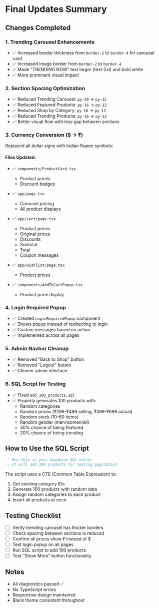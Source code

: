# Final Updates Summary

## Changes Completed

### 1. Trending Carousel Enhancements
- ✅ Increased border thickness from `border-2` to `border-4` for carousel card
- ✅ Increased image border from `border-2` to `border-4`
- ✅ Made "TRENDING NOW" text larger (text-2xl) and bold white
- ✅ More prominent visual impact

### 2. Section Spacing Optimization
- ✅ Reduced Trending Carousel: `py-20` → `py-12`
- ✅ Reduced Featured Products: `py-16` → `py-12`
- ✅ Reduced Shop by Category: `py-16` → `py-12`
- ✅ Reduced Trending Products: `py-16` → `py-12`
- ✅ Better visual flow with less gap between sections

### 3. Currency Conversion ($ → ₹)
Replaced all dollar signs with Indian Rupee symbols:

#### Files Updated:
- ✅ `components/ProductCard.tsx`
  - Product prices
  - Discount badges
  
- ✅ `app/page.tsx`
  - Carousel pricing
  - All product displays
  
- ✅ `app/cart/page.tsx`
  - Product prices
  - Original prices
  - Discounts
  - Subtotal
  - Total
  - Coupon messages
  
- ✅ `app/wishlist/page.tsx`
  - Product prices
  
- ✅ `components/AddToCartPopup.tsx`
  - Product price display

### 4. Login Required Popup
- ✅ Created `LoginRequiredPopup` component
- ✅ Shows popup instead of redirecting to login
- ✅ Custom messages based on action
- ✅ Implemented across all pages

### 5. Admin Navbar Cleanup
- ✅ Removed "Back to Shop" button
- ✅ Removed "Logout" button
- ✅ Cleaner admin interface

### 6. SQL Script for Testing
- ✅ Fixed `add_100_products.sql`
- ✅ Properly generates 100 products with:
  - Random categories
  - Random prices (₹299-₹499 selling, ₹399-₹699 actual)
  - Random stock (10-60 items)
  - Random gender (men/women/all)
  - 30% chance of being featured
  - 20% chance of being trending

## How to Use the SQL Script

```sql
-- Run this in your Supabase SQL editor
-- It will add 100 products for testing pagination
```

The script uses a CTE (Common Table Expression) to:
1. Get existing category IDs
2. Generate 100 products with random data
3. Assign random categories to each product
4. Insert all products at once

## Testing Checklist
- [ ] Verify trending carousel has thicker borders
- [ ] Check spacing between sections is reduced
- [ ] Confirm all prices show ₹ instead of $
- [ ] Test login popup on all pages
- [ ] Run SQL script to add 100 products
- [ ] Test "Show More" button functionality

## Notes
- All diagnostics passed ✅
- No TypeScript errors
- Responsive design maintained
- Black theme consistent throughout

